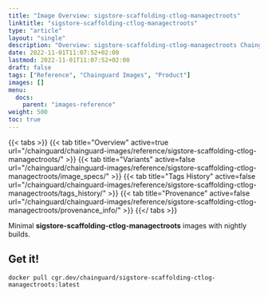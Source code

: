 ```yaml
---
title: "Image Overview: sigstore-scaffolding-ctlog-managectroots"
linktitle: "sigstore-scaffolding-ctlog-managectroots"
type: "article"
layout: "single"
description: "Overview: sigstore-scaffolding-ctlog-managectroots Chainguard Image"
date: 2022-11-01T11:07:52+02:00
lastmod: 2022-11-01T11:07:52+02:00
draft: false
tags: ["Reference", "Chainguard Images", "Product"]
images: []
menu:
  docs:
    parent: "images-reference"
weight: 500
toc: true
---
```


{{< tabs >}}
{{< tab title="Overview" active=true url="/chainguard/chainguard-images/reference/sigstore-scaffolding-ctlog-managectroots/" >}}
{{< tab title="Variants" active=false url="/chainguard/chainguard-images/reference/sigstore-scaffolding-ctlog-managectroots/image_specs/" >}}
{{< tab title="Tags History" active=false url="/chainguard/chainguard-images/reference/sigstore-scaffolding-ctlog-managectroots/tags_history/" >}}
{{< tab title="Provenance" active=false url="/chainguard/chainguard-images/reference/sigstore-scaffolding-ctlog-managectroots/provenance_info/" >}}
{{</ tabs >}}

Minimal **sigstore-scaffolding-ctlog-managectroots** images with nightly builds.

## Get it!

```
docker pull cgr.dev/chainguard/sigstore-scaffolding-ctlog-managectroots:latest
```

